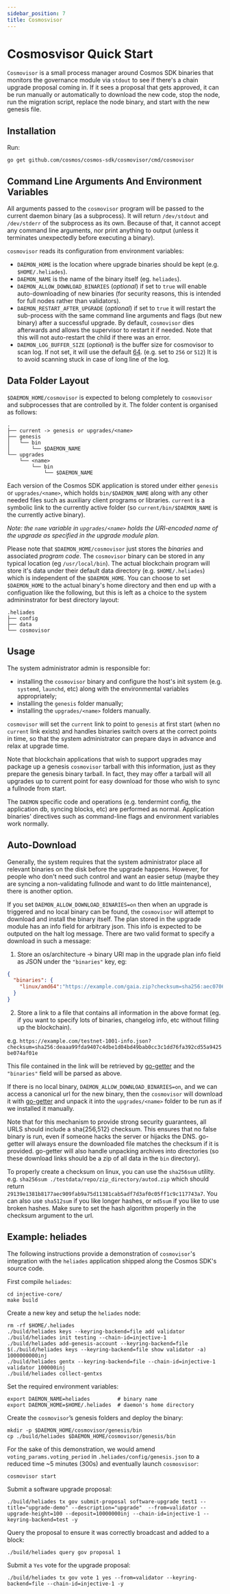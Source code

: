 ```yaml
---
sidebar_position: 7
title: Cosmosvisor
---
```


# Cosmosvisor Quick Start

`Cosmovisor` is a small process manager around Cosmos SDK binaries that monitors the governance module via `stdout` to see if there's a chain upgrade proposal coming in. If it sees a proposal that gets approved, it can be run manually or automatically to download the new code, stop the node, run the migration script, replace the node binary, and start with the new genesis file.

## Installation

Run:

`go get github.com/cosmos/cosmos-sdk/cosmovisor/cmd/cosmovisor`

## Command Line Arguments And Environment Variables

All arguments passed to the `cosmovisor` program will be passed to the current daemon binary (as a subprocess).
It will return `/dev/stdout` and `/dev/stderr` of the subprocess as its own. Because of that, it cannot accept
any command line arguments, nor print anything to output (unless it terminates unexpectedly before executing a
binary).

`cosmovisor` reads its configuration from environment variables:

* `DAEMON_HOME` is the location where upgrade binaries should be kept (e.g. `$HOME/.heliades`).
* `DAEMON_NAME` is the name of the binary itself (eg. `heliades`).
* `DAEMON_ALLOW_DOWNLOAD_BINARIES` (*optional*) if set to `true` will enable auto-downloading of new binaries
(for security reasons, this is intended for full nodes rather than validators).
* `DAEMON_RESTART_AFTER_UPGRADE` (*optional*) if set to `true` it will restart the sub-process with the same
command line arguments and flags (but new binary) after a successful upgrade. By default, `cosmovisor` dies
afterwards and allows the supervisor to restart it if needed. Note that this will not auto-restart the child
if there was an error.
* `DAEMON_LOG_BUFFER_SIZE` (*optional*) is the buffer size for cosmovisor to scan log. If not set, it will use the default [64](https://github.com/golang/go/blob/2217e89ba326875470a856cd0da79f3ec9a896b8/src/bufio/scan.go#L80). (e.g. set to `256` or `512`) It is to avoid scanning stuck in case of long line of the log.

## Data Folder Layout

`$DAEMON_HOME/cosmovisor` is expected to belong completely to `cosmovisor` and
subprocesses that are controlled by it. The folder content is organised as follows:

```
.
├── current -> genesis or upgrades/<name>
├── genesis
│   └── bin
│       └── $DAEMON_NAME
└── upgrades
    └── <name>
        └── bin
            └── $DAEMON_NAME
```

Each version of the Cosmos SDK application is stored under either `genesis` or `upgrades/<name>`, which holds `bin/$DAEMON_NAME`
along with any other needed files such as auxiliary client programs or libraries. `current` is a symbolic link to the currently
active folder (so `current/bin/$DAEMON_NAME` is the currently active binary).

*Note: the `name` variable in `upgrades/<name>` holds the URI-encoded name of the upgrade as specified in the upgrade module plan.*

Please note that `$DAEMON_HOME/cosmovisor` just stores the *binaries* and associated *program code*.
The `cosmovisor` binary can be stored in any typical location (eg `/usr/local/bin`). The actual blockchain
program will store it's data under their default data directory (e.g. `$HOME/.heliades`) which is independent of
the `$DAEMON_HOME`. You can choose to set `$DAEMON_HOME` to the actual binary's home directory and then end up
with a configuation like the following, but this is left as a choice to the system admininstrator for best
directory layout:

```
.heliades
├── config
├── data
└── cosmovisor
```

## Usage

The system administrator admin is responsible for:

* installing the `cosmovisor` binary and configure the host's init system (e.g. `systemd`, `launchd`, etc) along with the environmental variables appropriately;
* installing the `genesis` folder manually;
* installing the `upgrades/<name>` folders manually.

`cosmovisor` will set the `current` link to point to `genesis` at first start (when no `current` link exists) and handles
binaries switch overs at the correct points in time, so that the system administrator can prepare days in advance and relax at upgrade time.

Note that blockchain applications that wish to support upgrades may package up a genesis `cosmovisor` tarball with this information,
just as they prepare the genesis binary tarball. In fact, they may offer a tarball will all upgrades up to current point for easy download
for those who wish to sync a fullnode from start.

The `DAEMON` specific code and operations (e.g. tendermint config, the application db, syncing blocks, etc) are performed as normal.
Application binaries' directives such as command-line flags and environment variables work normally.

## Auto-Download

Generally, the system requires that the system administrator place all relevant binaries
on the disk before the upgrade happens. However, for people who don't need such
control and want an easier setup (maybe they are syncing a non-validating fullnode
and want to  do little maintenance), there is another option.

If you set `DAEMON_ALLOW_DOWNLOAD_BINARIES=on` then when an upgrade is triggered and no local binary
can be found, the `cosmovisor` will attempt to download and install the binary itself.
The plan stored in the upgrade module has an info field for arbitrary json.
This info is expected to be outputed on the halt log message. There are two
valid format to specify a download in such a message:

1. Store an os/architecture -> binary URI map in the upgrade plan info field
as JSON under the `"binaries"` key, eg:

```json
{
  "binaries": {
    "linux/amd64":"https://example.com/gaia.zip?checksum=sha256:aec070645fe53ee3b3763059376134f058cc337247c978add178b6ccdfb0019f"
  }
}
```

2. Store a link to a file that contains all information in the above format (eg. if you want
to specify lots of binaries, changelog info, etc without filling up the blockchain).

e.g. `https://example.com/testnet-1001-info.json?checksum=sha256:deaaa99fda9407c4dbe1d04bd49bab0cc3c1dd76fa392cd55a9425be074af01e`

This file contained in the link will be retrieved by [go-getter](https://github.com/hashicorp/go-getter)
and the `"binaries"` field will be parsed as above.

If there is no local binary, `DAEMON_ALLOW_DOWNLOAD_BINARIES=on`, and we can access a canonical url for the new binary,
then the `cosmovisor` will download it with [go-getter](https://github.com/hashicorp/go-getter) and
unpack it into the `upgrades/<name>` folder to be run as if we installed it manually.

Note that for this mechanism to provide strong security guarantees, all URLS should include a
sha{256,512} checksum. This ensures that no false binary is run, even if someone hacks the server
or hijacks the DNS. go-getter will always ensure the downloaded file matches the checksum if it
is provided. go-getter will also handle unpacking archives into directories (so these download links should be
a zip of all data in the `bin` directory).

To properly create a checksum on linux, you can use the `sha256sum` utility. e.g.
`sha256sum ./testdata/repo/zip_directory/autod.zip`
which should return `29139e1381b8177aec909fab9a75d11381cab5adf7d3af0c05ff1c9c117743a7`.
You can also use `sha512sum` if you like longer hashes, or `md5sum` if you like to use broken hashes.
Make sure to set the hash algorithm properly in the checksum argument to the url.

## Example: heliades

The following instructions provide a demonstration of `cosmovisor`'s integration with the `heliades` application
shipped along the Cosmos SDK's source code.

First compile `heliades`:

```
cd injective-core/
make build
```

Create a new key and setup the `heliades` node:

```
rm -rf $HOME/.heliades
./build/heliades keys --keyring-backend=file add validator
./build/heliades init testing --chain-id=injective-1
./build/heliades add-genesis-account --keyring-backend=file $(./build/heliades keys --keyring-backend=file show validator -a) 1000000000inj
./build/heliades gentx --keyring-backend=file --chain-id=injective-1 validator 100000inj
./build/heliades collect-gentxs
```

Set the required environment variables:

```
export DAEMON_NAME=heliades         # binary name
export DAEMON_HOME=$HOME/.heliades  # daemon's home directory
```

Create the `cosmovisor`’s genesis folders and deploy the binary:

```
mkdir -p $DAEMON_HOME/cosmovisor/genesis/bin
cp ./build/heliades $DAEMON_HOME/cosmovisor/genesis/bin
```

For the sake of this demonstration, we would amend `voting_params.voting_period` in `.heliades/config/genesis.json` to a reduced time ~5 minutes (300s) and eventually launch `cosmosvisor`:

```
cosmovisor start
```

Submit a software upgrade proposal:

```
./build/heliades tx gov submit-proposal software-upgrade test1 --title="upgrade-demo" --description="upgrade"  --from=validator --upgrade-height=100 --deposit=10000000inj --chain-id=injective-1 --keyring-backend=test -y
```

Query the proposal to ensure it was correctly broadcast and added to a block:

```
./build/heliades query gov proposal 1
```

Submit a `Yes` vote for the upgrade proposal:

```
./build/heliades tx gov vote 1 yes --from=validator --keyring-backend=file --chain-id=injective-1 -y
```
